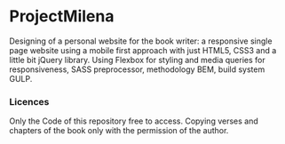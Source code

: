 # ProjectMilena
Designing of a personal website for the book writer: a responsive single page website using a mobile first approach with just HTML5,
CSS3 and a little bit jQuery library. Using Flexbox for styling and media queries for responsiveness, SASS preprocessor, methodology BEM,
build system GULP. 

### Licences
Only the Code  of this repository free to access. Сopying verses and chapters of the book only with the permission of the author.
